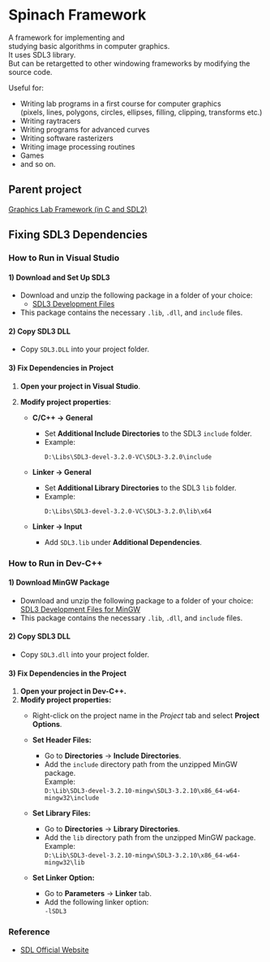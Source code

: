 # Spinach Framework
A framework for implementing and  
studying basic algorithms in computer graphics.  
It uses SDL3 library.  
But can be retargetted to other windowing frameworks by modifying the source code.  
  
Useful for:  
- Writing lab programs in a first course for computer graphics  
  (pixels, lines, polygons, circles,  ellipses, filling, clipping, transforms etc.)  
- Writing raytracers  
- Writing programs for advanced curves  
- Writing software rasterizers   
- Writing image processing routines
- Games
- and so on.

## Parent project  
 [Graphics Lab Framework (in C and SDL2)](https://github.com/mmj-the-fighter/GraphicsLabFramework)
 

## Fixing SDL3 Dependencies

### How to Run in Visual Studio

#### 1) Download and Set Up SDL3
- Download and unzip the following package in a folder of your choice:
  - [SDL3 Development Files](https://github.com/libsdl-org/SDL/releases/download/release-3.2.0/SDL3-devel-3.2.0-VC.zip)
- This package contains the necessary `.lib`, `.dll`, and `include` files.

#### 2) Copy SDL3 DLL
- Copy `SDL3.DLL` into your project folder.

#### 3) Fix Dependencies in Project

1. **Open your project in Visual Studio**.
2. **Modify project properties**:
   
   - **C/C++ -> General**
     - Set **Additional Include Directories** to the SDL3 `include` folder.
     - Example:
       ```
       D:\Libs\SDL3-devel-3.2.0-VC\SDL3-3.2.0\include
       ```
   
   - **Linker -> General**
     - Set **Additional Library Directories** to the SDL3 `lib` folder.
     - Example:
       ```
       D:\Libs\SDL3-devel-3.2.0-VC\SDL3-3.2.0\lib\x64
       ```
   
   - **Linker -> Input**
     - Add `SDL3.lib` under **Additional Dependencies**.

### How to Run in Dev-C++

#### 1) Download MinGW Package
- Download and unzip the following package to a folder of your choice:  
  [SDL3 Development Files for MinGW](https://github.com/libsdl-org/SDL/releases/download/release-3.2.10/SDL3-devel-3.2.10-mingw.zip)
- This package contains the necessary `.lib`, `.dll`, and `include` files.

#### 2) Copy SDL3 DLL
- Copy `SDL3.dll` into your project folder.

#### 3) Fix Dependencies in the Project

1. **Open your project in Dev-C++.**
2. **Modify project properties:**
   - Right-click on the project name in the *Project* tab and select **Project Options**.

   - **Set Header Files:**
     - Go to **Directories** -> **Include Directories**.
     - Add the `include` directory path from the unzipped MinGW package.  
       Example:  
       `D:\Lib\SDL3-devel-3.2.10-mingw\SDL3-3.2.10\x86_64-w64-mingw32\include`

   - **Set Library Files:**
     - Go to **Directories** -> **Library Directories**.
     - Add the `lib` directory path from the unzipped MinGW package.  
       Example:  
       `D:\Lib\SDL3-devel-3.2.10-mingw\SDL3-3.2.10\x86_64-w64-mingw32\lib`

   - **Set Linker Option:**
     - Go to **Parameters** -> **Linker** tab.
     - Add the following linker option:  
       `-lSDL3`

### Reference
- [SDL Official Website](https://www.libsdl.org/)

